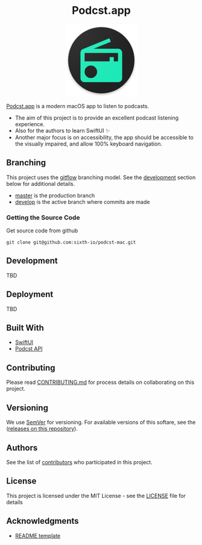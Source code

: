<div align="center">
  <h1>Podcst.app</h1>
  <img src=".github/assets/icon.png" alt="Podcst" width="192">
</div>

[Podcst.app](https://podcst.app) is a modern macOS app to listen to podcasts.

- The aim of this project is to provide an excellent podcast listening experience.
- Also for the authors to learn SwiftUI ✨
- Another major focus is on accessibility, the app should be accessible to the visually impaired, and allow 100% keyboard navigation.

## Branching

This project uses the [gitflow](https://github.com/nvie/gitflow) branching model.
See the [development](#development) section below for additional details.

- [master](https://github.com/sixth-io/podcst-mac/tree/master) is the production branch
- [develop](https://github.com/sixth-io/podcst-mac/tree/develop) is the active branch where commits are made

### Getting the Source Code

Get source code from github

```shell
git clone git@github.com:sixth-io/podcst-mac.git
```

## Development

TBD

## Deployment

TBD

## Built With

* [SwiftUI](https://developer.apple.com/xcode/swiftui/)
* [Podcst API](http://github.com/shantanuraj/podcst-api)

## Contributing

Please read [CONTRIBUTING.md](.github/CONTRIBUTING.md) for process details on
collaborating on this project.

## Versioning

We use [SemVer](http://semver.org/) for versioning. For available versions of this softare, see the ([releases on this repository](https://github.com/sixth-io/podcst-mac/releases)).

## Authors

See the list of [contributors][Contributor List] who participated in this project.

[Contributor List]:https://github.com/sixth-io/podcst-mac/contributors

## License

This project is licensed under the MIT License - see the
[LICENSE](LICENSE.md) file for details

## Acknowledgments

* [README template](https://gist.github.com/PurpleBooth/109311bb0361f32d87a2)
